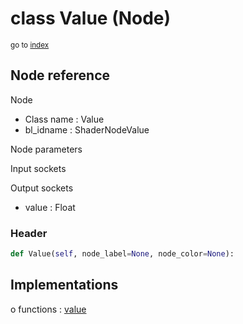 # class Value (Node)

<sub>go to [index](/docs/index.md)</sub>

## Node reference

Node
 - Class name : Value
 - bl_idname : ShaderNodeValue

Node parameters

Input sockets

Output sockets
 - value : Float

### Header

``` python
def Value(self, node_label=None, node_color=None):
```

## Implementations

o functions : [value](/docs/Shader_classes/GLOBAL.md#value)

